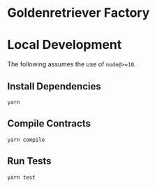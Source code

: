 # Goldenretriever Factory

# Local Development

The following assumes the use of `node@>=10`.

## Install Dependencies

`yarn`

## Compile Contracts

`yarn compile`

## Run Tests

`yarn test`

